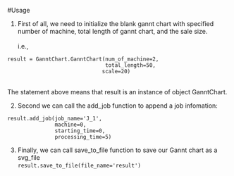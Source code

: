 #Usage
1.  First of all, we need to initialize the blank gannt chart 
with specified number of machine, total length of gannt chart, and the sale size.\
\
i.e.,
```
result = GanntChart.GanntChart(num_of_machine=2, 
                               total_length=50, 
                              scale=20)
```
\
The statement above means that result is an instance of object GanntChart.

2. Second we can call the add_job function to append a job infomation:
```
result.add_job(job_name='J_1', 
               machine=0, 
               starting_time=0, 
               processing_time=5)
```
3. Finally, we can call save_to_file function to save our Gannt chart as a svg_file  
`result.save_to_file(file_name='result')`